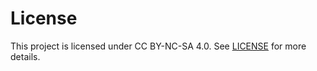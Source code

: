 # License

This project is licensed under CC BY-NC-SA 4.0. See [LICENSE](Licence.txt) for more details.

